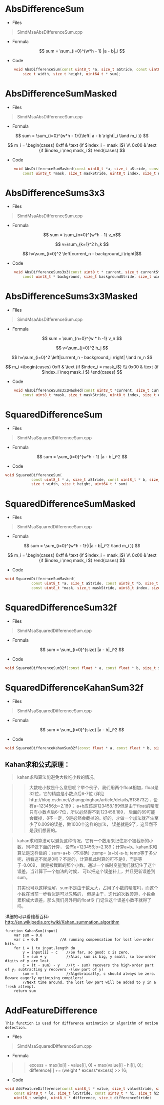 AbsDifferenceSum
================

* Files

>SimdMsaAbsDifferenceSum.cpp

* Formula

$$ sum = \sum_{i=0}^{w*h - 1} |a - b|_i $$

* Code

``` c++
	void AbsDifferenceSum(const uint8_t *a, size_t aStride, const uint8_t *b, size_t bStride,
		size_t width, size_t height, uint64_t * sum);
```

AbsDifferenceSumMasked
======================

* Files

>SimdMsaAbsDifferenceSum.cpp

* Formula

$$ sum = \sum_{i=0}^{w*h - 1}{(\left| a - b \right|_i  \land m_i )} $$

$$ m_i = \begin{cases}
			0xff    & \text {if $index_i = mask_i$} \\\
			0x00    & \text {if $index_i \neq mask_i $}
		 \end{cases} $$

* Code

``` c++
	void AbsDifferenceSumMasked(const uint8_t *a, size_t aStride, const uint8_t *b, size_t bStride,
		const uint8_t *mask, size_t maskStride, uint8_t index, size_t width, size_t height, uint64_t * sum)
```


AbsDifferenceSums3x3
====================

* Files

>SimdMsaAbsDifferenceSum.cpp

* Formula

$$ sum = \sum_{n=0}^{w*h - 1} v_n$$

$$ v=\sum_{k=1}^2 h_k $$

$$ h=\sum_{i=0}^2 \left|current_n - background_i \right|$$

* Code

``` c++
	void AbsDifferenceSums3x3(const uint8_t * current, size_t currentStride,
		const uint8_t * background, size_t backgroundStride, size_t width, size_t height, uint64_t * sums)
```

AbsDifferenceSums3x3Masked
==========================

* Files

>SimdMsaAbsDifferenceSum.cpp

* Formula

$$ sum = \sum_{n=0}^{w * h -1} v_n $$

$$ v=\sum_{j=0}^2 h_j $$

$$ h=\sum_{i=0}^2 \left|current_n - background_i \right| \land m_n $$

$$ m_i =\begin{cases}
				0xff    & \text {if $index_i = mask_i$} \\\
				0x00    & \text {if $index_i \neq mask_i $}
		\end{cases} $$

* Code

``` c++
	void AbsDifferenceSums3x3Masked(const uint8_t *current, size_t currentStride, const uint8_t *background, size_t backgroundStride,
		const uint8_t *mask, size_t maskStride, uint8_t index, size_t width, size_t height, uint64_t * sums)
```

SquaredDifferenceSum
====================

* Files

>SimdMsaSquaredDifferenceSum.cpp

* Formula

$$ sum = \sum_{i=0}^{w*h - 1} |a - b|_i^2 $$

* Code

``` c++
void SquaredDifferenceSum(
			const uint8_t * a, size_t aStride, const uint8_t * b, size_t bStride,
			size_t width, size_t height, uint64_t * sum)
```

SquaredDifferenceSumMasked
==========================

* Files

>SimdMsaSquaredDifferenceSum.cpp

* Formula

$$ sum = \sum_{i=0}^{w*h - 1}{(|a - b|_i^2  \land m_i )} $$

$$ m_i =
			\begin{cases}
				0xff    & \text {if $index_i = mask_i$} \\\
				0x00    & \text {if $index_i \neq mask_i $}
			\end{cases} $$


* Code

``` c++
void SquaredDifferenceSumMasked(
			const uint8_t *a, size_t aStride, const uint8_t *b, size_t bStride,
			const uint8_t *mask, size_t maskStride, uint8_t index, size_t width, size_t height, uint64_t * sum)
```

SquaredDifferenceSum32f
=======================

* Files

>SimdMsaSquaredDifferenceSum.cpp

* Formula

$$ sum = \sum_{i=0}^{size} |a - b|_i^2 $$

* Code

``` c++
void SquaredDifferenceSum32f(const float * a, const float * b, size_t size, float * sum)
```
SquaredDifferenceKahanSum32f
============================

* Files

>SimdMsaSquaredDifferenceSum.cpp

* Formula

$$ sum = \sum_{i=0}^{size} |a - b|_i^2 $$

* Code

``` c++
void SquaredDifferenceKahanSum32f(const float * a, const float * b, size_t size, float * sum)
```

Kahan求和公式原理：
----------------

>   kahan求和算法能避免大数吃小数的情况。

>>   大数吃小数是什么意思呢？举个例子，我们用两个float相加，float是32位，它的精度是小数点后6-7位
(详见http://blog.csdn.net/zhangpinghao/article/details/8138732），设有a=123456;b=2.189；
a+b应该是123458.189但是由于float的精度只有小数点后6-7位，所以必然得不到123458.189，
后面的89可能会截掉，8不一定，9是必然会截掉的。好的，才做一个加法就产生至少了0.009的误差，做1000个这样的加法，
误差就是9了，这显然不是我们想要的。

>   kahan求和算法可以避免这种情况，它有一个数用来记住那个被截断的小数，同样做下面的计算，
设有a=123456;b=2.189；计算a+b。kahan求和算法是这样做的：sum=a+b（不准确）;temp= (a+b)-a-b;
temp等于多少呢，初看这不就是0吗？不是的，计算机此时算的可不是0，而是等于-0.009，
就是被截断的那个小数。通过一个临时变量我们就记住了这个误差，当计算下一个加法的时候，
可以把这个误差补上，并且更新误差到sum。

>  其实也可以这样理解，sum不是由于数太大，占用了小数的精度吗，而这个小数在当前一步看似是可以忽略的，
但是由于，迭代的次数旁道，小数会累积成大误差，那么我们另外用的float专
门记住这个误差小数不就得了吗。

详细的可以看维基百科:
http://en.wikipedia.org/wiki/Kahan_summation_algorithm

``` basic
function KahanSum(input)
    var sum = 0.0
    var c = 0.0          //A running compensation for lost low-order bits.
    for i = 1 to input.length do
        y = input[i] - c    //So far, so good: c is zero.
        t = sum + y         //Alas, sum is big, y small, so low-order digits of y are lost.
        c = (t - sum) - y   //(t - sum) recovers the high-order part of y; subtracting y recovers -(low part of y)
        sum = t             //Algebraically, c should always be zero. Beware eagerly optimising compilers!
        //Next time around, the lost low part will be added to y in a fresh attempt.
    return sum
```


AddFeatureDifference
============================
	This function is used for difference estimation in algorithm of motion detection.

* Files

>SimdMsaSquaredDifferenceSum.cpp

* Formula

>>excess = max(lo[i] - value[i], 0) + max(value[i] - hi[i], 0);
>>difference[i] += (weight * excess*excess) >> 16;

* Code

``` c++
void AddFeatureDifference(const uint8_t * value, size_t valueStride, size_t width, size_t height,
	const uint8_t * lo, size_t loStride, const uint8_t * hi, size_t hiStride,
	uint16_t weight, uint8_t * difference, size_t differenceStride)
```
